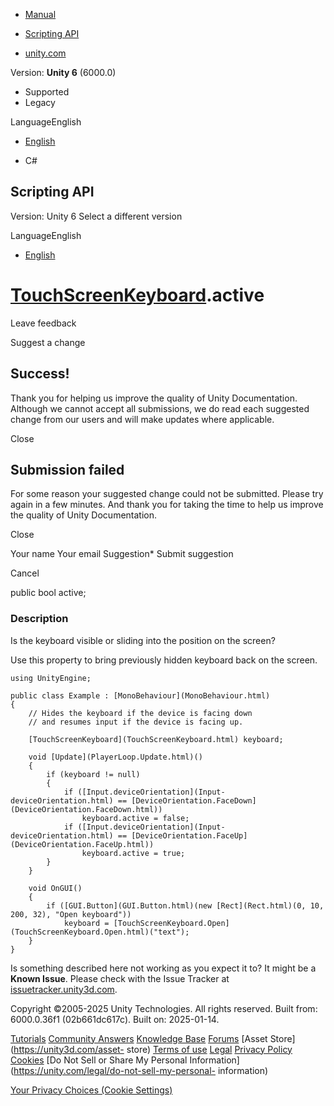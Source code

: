 [ ]()

  * [Manual](../Manual/index.html)
  * [Scripting API](../ScriptReference/index.html)

  * [unity.com](https://unity.com/)

Version: **Unity 6** (6000.0)

  * Supported
  * Legacy

LanguageEnglish

  * [English]()

  * C#

[ ](https://docs.unity3d.com)

## Scripting API

Version: Unity 6 Select a different version

LanguageEnglish

  * [English]()

#  [TouchScreenKeyboard](TouchScreenKeyboard.html).active

Leave feedback

Suggest a change

## Success!

Thank you for helping us improve the quality of Unity Documentation. Although
we cannot accept all submissions, we do read each suggested change from our
users and will make updates where applicable.

Close

## Submission failed

For some reason your suggested change could not be submitted. Please <a>try
again</a> in a few minutes. And thank you for taking the time to help us
improve the quality of Unity Documentation.

Close

Your name Your email Suggestion* Submit suggestion

Cancel

[ ]()

public bool active;

### Description

Is the keyboard visible or sliding into the position on the screen?

Use this property to bring previously hidden keyboard back on the screen.

    
    
    using UnityEngine;  
      
    public class Example : [MonoBehaviour](MonoBehaviour.html)
    {
        // Hides the keyboard if the device is facing down
        // and resumes input if the device is facing up.  
      
        [TouchScreenKeyboard](TouchScreenKeyboard.html) keyboard;  
      
        void [Update](PlayerLoop.Update.html)()
        {
            if (keyboard != null)
            {
                if ([Input.deviceOrientation](Input-deviceOrientation.html) == [DeviceOrientation.FaceDown](DeviceOrientation.FaceDown.html))
                    keyboard.active = false;
                if ([Input.deviceOrientation](Input-deviceOrientation.html) == [DeviceOrientation.FaceUp](DeviceOrientation.FaceUp.html))
                    keyboard.active = true;
            }
        }  
      
        void OnGUI()
        {
            if ([GUI.Button](GUI.Button.html)(new [Rect](Rect.html)(0, 10, 200, 32), "Open keyboard"))
                keyboard = [TouchScreenKeyboard.Open](TouchScreenKeyboard.Open.html)("text");
        }
    }
    

Is something described here not working as you expect it to? It might be a
**Known Issue**. Please check with the Issue Tracker at
[issuetracker.unity3d.com](https://issuetracker.unity3d.com).

Copyright ©2005-2025 Unity Technologies. All rights reserved. Built from:
6000.0.36f1 (02b661dc617c). Built on: 2025-01-14.

[Tutorials](https://unity3d.com/learn) [Community
Answers](https://answers.unity3d.com) [Knowledge
Base](https://support.unity3d.com/hc/en-us)
[Forums](https://forum.unity3d.com) [Asset Store](https://unity3d.com/asset-
store) [Terms of use](https://docs.unity3d.com/Manual/TermsOfUse.html)
[Legal](https://unity.com/legal) [Privacy
Policy](https://unity.com/legal/privacy-policy)
[Cookies](https://unity.com/legal/cookie-policy) [Do Not Sell or Share My
Personal Information](https://unity.com/legal/do-not-sell-my-personal-
information)

[Your Privacy Choices (Cookie Settings)](javascript:void\(0\);)

